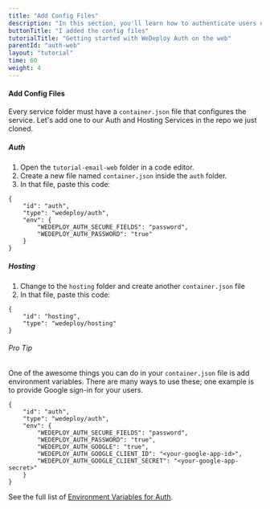 ```yaml
---
title: "Add Config Files"
description: "In this section, you'll learn how to authenticate users on the web using the WeDeploy API Client."
buttonTitle: "I added the config files"
tutorialTitle: "Getting started with WeDeploy Auth on the web"
parentId: "auth-web"
layout: "tutorial"
time: 60
weight: 4
---
```


#### Add Config Files

Every service folder must have a `container.json` file that configures the service. Let's add one to our Auth and Hosting Services in the repo we just cloned. 

##### Auth 

1. Open the `tutorial-email-web` folder in a code editor.
2. Create a new file named `container.json` inside the `auth` folder.
3. In that file, paste this code:

```application/json
{
	"id": "auth",
	"type": "wedeploy/auth",
	"env": {
		"WEDEPLOY_AUTH_SECURE_FIELDS": "password",
		"WEDEPLOY_AUTH_PASSWORD": "true"
	}
}
```

##### Hosting 

1. Change to the `hosting` folder and create another `container.json` file
3. In that file, paste this code:

```application/json
{
	"id": "hosting",
	"type": "wedeploy/hosting"
}
```

<aside>

###### <span class="icon-16-star"></span> Pro Tip

One of the awesome things you can do in your `container.json` file is add environment variables. There are many ways to use these; one example is to provide Google sign-in for your users.

```application/json
{
	"id": "auth",
	"type": "wedeploy/auth",
	"env": {
		"WEDEPLOY_AUTH_SECURE_FIELDS": "password",
		"WEDEPLOY_AUTH_PASSWORD": "true",
		"WEDEPLOY_AUTH_GOOGLE": "true",
		"WEDEPLOY_AUTH_GOOGLE_CLIENT_ID": "<your-google-app-id>",
		"WEDEPLOY_AUTH_GOOGLE_CLIENT_SECRET": "<your-google-app-secret>"
	}
}
```

See the full list of <a href="http://wedeploy.com/docs/auth/environment-variables.html" target="_blank">Environment Variables for Auth</a>.


</aside>
